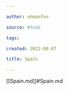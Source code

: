 ```yaml
---

author: ohmanfoo

source: #todo

tags: 

created: 2022-08-07

title: Spain

---
```

[[Spain.md]]#Spain.md